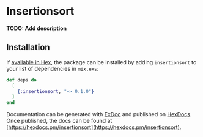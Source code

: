 # Insertionsort

**TODO: Add description**

## Installation

If [available in Hex](https://hex.pm/docs/publish), the package can be installed
by adding `insertionsort` to your list of dependencies in `mix.exs`:

```elixir
def deps do
  [
    {:insertionsort, "~> 0.1.0"}
  ]
end
```

Documentation can be generated with [ExDoc](https://github.com/elixir-lang/ex_doc)
and published on [HexDocs](https://hexdocs.pm). Once published, the docs can
be found at [https://hexdocs.pm/insertionsort](https://hexdocs.pm/insertionsort).

